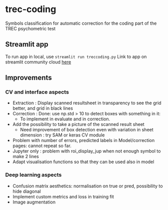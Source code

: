 # trec-coding
Symbols classification for automatic correction for the coding part of the TREC psychometric test

## Streamlit app

To run app in local, use ``streamlit run treccoding.py``
Link to app on streamlit community cloud [here](https://trec-coding.streamlit.app/)

## Improvements

### CV and interface aspects

* Extraction : Display scanned resultsheet in transparency to see the grid better, and grid in black lines
* Correction : Done: use np.std > 10 to detect boxes with something in it:
  * To implement in evaluate and in correction.
* Add the possibility to take a picture of the scanned result sheet
  * Need improvement of box detection even with variation in sheet dimension : try SAM or keras CV module
* Problem with number of errors, predicted labels in Model/correction pages: cannot repeat so far.
* Jupyter only : problem with roi_display_jup when not enough symbol to make 2 lines
* Adapt visualisation functions so that they can be used also in model

### Deep learning aspects

* Confusion matrix aesthetics: normalisation on true or pred, possibility to hide diagonal
* Implement custom metrics and loss in training fit
* Image augmentation